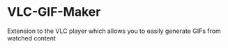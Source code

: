 # VLC-GIF-Maker
Extension to the VLC player which allows you to easily generate GIFs from watched content
